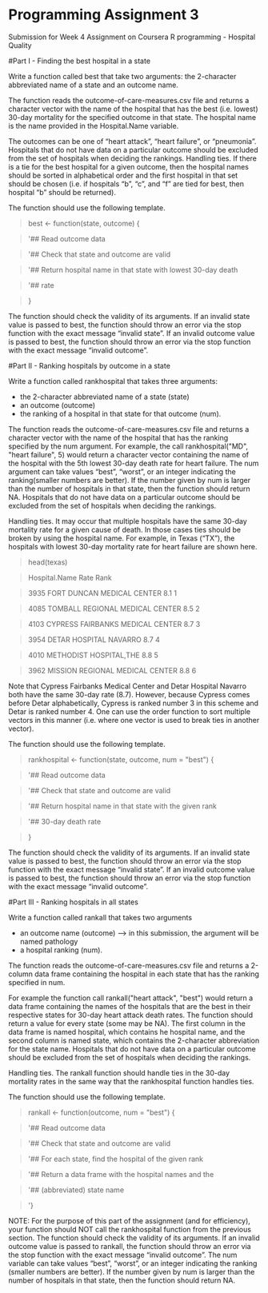 # Programming Assignment 3
Submission for Week 4 Assignment on Coursera R programming - Hospital Quality

#Part I - Finding the best hospital in a state

Write a function called best that take two arguments: the 2-character abbreviated name of a state and an
outcome name. 

The function reads the outcome-of-care-measures.csv file and returns a character vector
with the name of the hospital that has the best (i.e. lowest) 30-day mortality for the specified outcome
in that state. The hospital name is the name provided in the Hospital.Name variable. 

The outcomes can be one of “heart attack”, “heart failure”, or “pneumonia”. Hospitals that do not have data on a particular outcome should be excluded from the set of hospitals when deciding the rankings.
Handling ties. If there is a tie for the best hospital for a given outcome, then the hospital names should
be sorted in alphabetical order and the first hospital in that set should be chosen (i.e. if hospitals “b”, “c”,
and “f” are tied for best, then hospital “b” should be returned).

The function should use the following template.

>best <- function(state, outcome) {

>'## Read outcome data

>'## Check that state and outcome are valid

>'## Return hospital name in that state with lowest 30-day death

>'## rate

>}

The function should check the validity of its arguments. If an invalid state value is passed to best, the
function should throw an error via the stop function with the exact message “invalid state”. If an invalid
outcome value is passed to best, the function should throw an error via the stop function with the exact
message “invalid outcome”.

#Part II - Ranking hospitals by outcome in a state

Write a function called rankhospital that takes three arguments: 
* the 2-character abbreviated name of a state (state)
* an outcome (outcome)
* the ranking of a hospital in that state for that outcome (num).

The function reads the outcome-of-care-measures.csv file and returns a character vector with the name
of the hospital that has the ranking specified by the num argument. For example, the call
rankhospital("MD", "heart failure", 5) would return a character vector containing the name of the hospital with the 5th lowest 30-day death rate for heart failure. The num argument can take values “best”, “worst”, or an integer indicating the ranking(smaller numbers are better). If the number given by num is larger than the number of hospitals in that state, then the function should return NA. Hospitals that do not have data on a particular outcome should
be excluded from the set of hospitals when deciding the rankings.

Handling ties. It may occur that multiple hospitals have the same 30-day mortality rate for a given cause
of death. In those cases ties should be broken by using the hospital name. For example, in Texas (“TX”),
the hospitals with lowest 30-day mortality rate for heart failure are shown here.

> head(texas)

> Hospital.Name Rate Rank

>3935 FORT DUNCAN MEDICAL CENTER 8.1 1

>4085 TOMBALL REGIONAL MEDICAL CENTER 8.5 2

>4103 CYPRESS FAIRBANKS MEDICAL CENTER 8.7 3

>3954 DETAR HOSPITAL NAVARRO 8.7 4

>4010 METHODIST HOSPITAL,THE 8.8 5

>3962 MISSION REGIONAL MEDICAL CENTER 8.8 6


Note that Cypress Fairbanks Medical Center and Detar Hospital Navarro both have the same 30-day rate
(8.7). However, because Cypress comes before Detar alphabetically, Cypress is ranked number 3 in this
scheme and Detar is ranked number 4. One can use the order function to sort multiple vectors in this
manner (i.e. where one vector is used to break ties in another vector).

The function should use the following template.

>rankhospital <- function(state, outcome, num = "best") {

>'## Read outcome data

>'## Check that state and outcome are valid

>'## Return hospital name in that state with the given rank

>'## 30-day death rate

>}

The function should check the validity of its arguments. If an invalid state value is passed to best, the
function should throw an error via the stop function with the exact message “invalid state”. If an invalid
outcome value is passed to best, the function should throw an error via the stop function with the exact
message “invalid outcome”.

#Part III - Ranking hospitals in all states

Write a function called rankall that takes two arguments
* an outcome name (outcome) --> in this submission, the argument will be named pathology
* a hospital ranking (num). 

The function reads the outcome-of-care-measures.csv file and returns a 2-column data frame
containing the hospital in each state that has the ranking specified in num. 

For example the function call rankall("heart attack", "best") would return a data frame containing the names of the hospitals that are the best in their respective states for 30-day heart attack death rates. The function should return a value for every state (some may be NA). The first column in the data frame is named hospital, which contains he hospital name, and the second column is named state, which contains the 2-character abbreviation for the state name. Hospitals that do not have data on a particular outcome should be excluded from the set of hospitals when deciding the rankings.

Handling ties. The rankall function should handle ties in the 30-day mortality rates in the same way
that the rankhospital function handles ties.

The function should use the following template.
>rankall <- function(outcome, num = "best") {

>'## Read outcome data

>'## Check that state and outcome are valid

>'## For each state, find the hospital of the given rank

>'## Return a data frame with the hospital names and the

>'## (abbreviated) state name

>'}

NOTE: For the purpose of this part of the assignment (and for efficiency), your function should NOT call
the rankhospital function from the previous section.
The function should check the validity of its arguments. If an invalid outcome value is passed to rankall,
the function should throw an error via the stop function with the exact message “invalid outcome”. The num
variable can take values “best”, “worst”, or an integer indicating the ranking (smaller numbers are better).
If the number given by num is larger than the number of hospitals in that state, then the function should
return NA.
